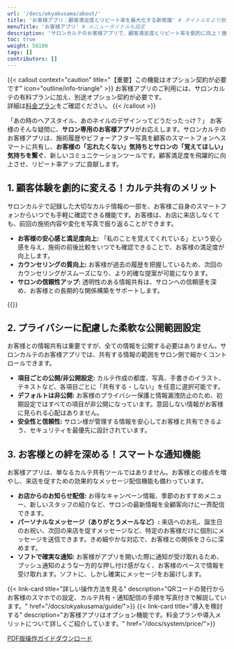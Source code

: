 ```yaml
---
url: '/docs/okyakusama/about/'
title: 'お客様アプリ：顧客満足度とリピート率を最大化する新常識' # タイトルをより魅力的に変更
menuTitle: 'お客様アプリ' # メニュータイトルも設定
description: 'サロンカルテのお客様アプリで、顧客満足度とリピート率を劇的に向上！施術履歴やビフォーアフター写真を簡単共有、キャンペーン配信で顧客との絆を深めます。あなたのサロン専用アプリで差別化を。'
toc: true
weight: 50100
tags: []
contributors: []
---
```


{{< callout context="caution" title="【重要】この機能はオプション契約が必要です" icon="outline/info-triangle" >}}
お客様アプリのご利用には、サロンカルテの有料プランに加え、別途オプション契約が必要です。<br>詳細は<a href="/docs/system/price/">料金プラン</a>をご確認ください。
{{< /callout >}}

「あの時のヘアスタイル、あのネイルのデザインってどうだったっけ？」
お客様のそんな疑問に、**サロン専用のお客様アプリ**がお応えします。サロンカルテのお客様アプリは、施術履歴やビフォーアフター写真を顧客のスマートフォンへスマートに共有し、**お客様の「忘れたくない」気持ちとサロンの「覚えてほしい」気持ちを繋ぐ**、新しいコミュニケーションツールです。顧客満足度を飛躍的に向上させ、リピート率アップに貢献します。

## 1. 顧客体験を劇的に変える！カルテ共有のメリット

サロンカルテで記録した大切なカルテ情報の一部を、お客様ご自身のスマートフォンからいつでも手軽に確認できる機能です。お客様は、お店に来店しなくても、前回の施術内容や変化を写真で振り返ることができます。

<ul>
  <li><strong>お客様の安心感と満足度向上:</strong>
    「私のことを覚えてくれている」という安心感を与え、施術の前後比較をいつでも確認できることで、お客様の満足度が向上します。
  </li>
  <li><strong>カウンセリングの質向上:</strong>
    お客様が過去の履歴を把握しているため、次回のカウンセリングがスムーズになり、より的確な提案が可能になります。
  </li>
  <li><strong>サロンの信頼性アップ:</strong>
    透明性のある情報共有は、サロンへの信頼感を深め、お客様との長期的な関係構築をサポートします。
  </li>
</ul>

{{<icatch filename="img/karteList" msg="お客様のスマホで過去のカルテ履歴や施術写真を閲覧" alice="here">}}

## 2. プライバシーに配慮した柔軟な公開範囲設定

お客様との情報共有は重要ですが、全ての情報を公開する必要はありません。サロンカルテのお客様アプリでは、共有する情報の範囲をサロン側で細かくコントロールできます。

<ul>
  <li><strong>項目ごとの公開/非公開設定:</strong>
    カルテ作成の都度、写真、手書きのイラスト、テキストなど、各項目ごとに「共有する・しない」を任意に選択可能です。
  </li>
  <li><strong>デフォルトは非公開:</strong>
    お客様のプライバシー保護と情報漏洩防止のため、初期設定ではすべての項目が非公開になっています。意図しない情報がお客様に見られる心配はありません。
  </li>
  <li><strong>安全性と信頼性:</strong>
    サロン様が管理する情報を安心してお客様と共有できるよう、セキュリティを最優先に設計されています。
  </li>
</ul>

## 3. お客様との絆を深める！スマートな通知機能

お客様アプリは、単なるカルテ共有ツールではありません。お客様との接点を増やし、来店を促すための効果的なメッセージ配信機能も備わっています。

<ul>
  <li><strong>お店からのお知らせ配信:</strong>
    お得なキャンペーン情報、季節のおすすめメニュー、新しいスタッフの紹介など、サロンの最新情報を全顧客向けに一斉配信できます。
  </li>
  <li><strong>パーソナルなメッセージ（ありがとうメールなど）:</strong>
    来店へのお礼、誕生日のお祝い、次回の来店を促すメッセージなど、特定のお客様だけに個別にメッセージを送信できます。きめ細やかな対応で、お客様との関係をさらに深めます。
  </li>
  <li><strong>ソフトで確実な通知:</strong>
    お客様がアプリを開いた際に通知が受け取れるため、プッシュ通知のような一方的な押し付け感がなく、お客様のペースで情報を受け取れます。ソフトに、しかし確実にメッセージをお届けします。
  </li>
</ul>


{{< link-card title="詳しい操作方法を見る"  description="QRコードの発行からお客様のスマホでの設定、カルテ共有・通知配信の手順を写真付きで解説しています。"  href="/docs/okyakusama/guide/">}}
{{< link-card title="導入を検討する"  description="お客様アプリはオプション機能です。料金プランや導入メリットについて詳しくご紹介しています。"  href="/docs/system/price/">}}


<p class="text-center mt-5">
  <a href="./userguide.pdf" class="btn btn-outline-secondary">PDF版操作ガイドダウンロード</a>
</p>
